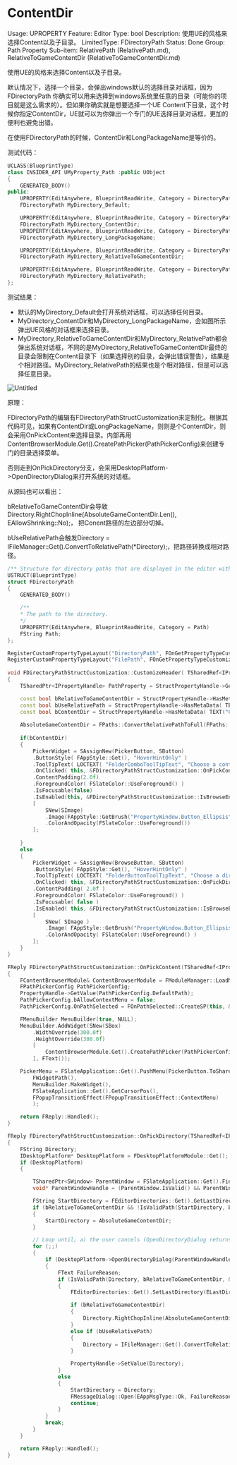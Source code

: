 # ContentDir

Usage: UPROPERTY
Feature: Editor
Type: bool
Description: 使用UE的风格来选择Content以及子目录。
LimitedType: FDirectoryPath
Status: Done
Group: Path Property
Sub-item: RelativePath (RelativePath.md), RelativeToGameContentDir (RelativeToGameContentDir.md)

使用UE的风格来选择Content以及子目录。

默认情况下，选择一个目录，会弹出windows默认的选择目录对话框，因为FDirectoryPath 你确实可以用来选择到windows系统里任意的目录（可能你的项目就是这么需求的）。但如果你确实就是想要选择一个UE Content下目录，这个时候你指定ContentDir，UE就可以为你弹出一个专门的UE选择目录对话框，更加的便利也避免出错。

在使用FDirectoryPath的时候，ContentDir和LongPackageName是等价的。

测试代码：

```cpp
UCLASS(BlueprintType)
class INSIDER_API UMyProperty_Path :public UObject
{
	GENERATED_BODY()
public:
	UPROPERTY(EditAnywhere, BlueprintReadWrite, Category = DirectoryPath)
	FDirectoryPath MyDirectory_Default;

	UPROPERTY(EditAnywhere, BlueprintReadWrite, Category = DirectoryPath, meta = (ContentDir))
	FDirectoryPath MyDirectory_ContentDir;
	UPROPERTY(EditAnywhere, BlueprintReadWrite, Category = DirectoryPath, meta = (LongPackageName))
	FDirectoryPath MyDirectory_LongPackageName;

	UPROPERTY(EditAnywhere, BlueprintReadWrite, Category = DirectoryPath, meta = (RelativeToGameContentDir))
	FDirectoryPath MyDirectory_RelativeToGameContentDir;

	UPROPERTY(EditAnywhere, BlueprintReadWrite, Category = DirectoryPath, meta = (RelativePath))
	FDirectoryPath MyDirectory_RelativePath;
};

```

测试结果：

- 默认的MyDirectory_Default会打开系统对话框，可以选择任何目录。
- MyDirectory_ContentDir和MyDirectory_LongPackageName，会如图所示弹出UE风格的对话框来选择目录。
- MyDirectory_RelativeToGameContentDir和MyDirectory_RelativePath都会弹出系统对话框，不同的是MyDirectory_RelativeToGameContentDir最终的目录会限制在Content目录下（如果选择别的目录，会弹出错误警告），结果是个相对路径。MyDirectory_RelativePath的结果也是个相对路径，但是可以选择任意目录。

![Untitled](ContentDir/Untitled.png)

原理：

FDirectoryPath的编辑有FDirectoryPathStructCustomization来定制化。根据其代码可见，如果有ContentDir或LongPackageName，则则是个ContentDir，则会采用OnPickContent来选择目录。内部再用ContentBrowserModule.Get().CreatePathPicker(PathPickerConfig)来创建专门的目录选择菜单。

否则走到OnPickDirectory分支，会采用DesktopPlatform->OpenDirectoryDialog来打开系统的对话框。

从源码也可以看出：

bRelativeToGameContentDir会导致Directory.RightChopInline(AbsoluteGameContentDir.Len(), EAllowShrinking::No);， 把Conent路径的左边部分切掉。

bUseRelativePath会触发Directory = IFileManager::Get().ConvertToRelativePath(*Directory);，把路径转换成相对路径。

```cpp
/** Structure for directory paths that are displayed in the editor with a picker UI. */
USTRUCT(BlueprintType)
struct FDirectoryPath
{
	GENERATED_BODY()

	/**
	* The path to the directory.
	*/
	UPROPERTY(EditAnywhere, BlueprintReadWrite, Category = Path)
	FString Path;
};

RegisterCustomPropertyTypeLayout("DirectoryPath", FOnGetPropertyTypeCustomizationInstance::CreateStatic(&FDirectoryPathStructCustomization::MakeInstance));
RegisterCustomPropertyTypeLayout("FilePath", FOnGetPropertyTypeCustomizationInstance::CreateStatic(&FFilePathStructCustomization::MakeInstance));
	
void FDirectoryPathStructCustomization::CustomizeHeader( TSharedRef<IPropertyHandle> StructPropertyHandle, class FDetailWidgetRow& HeaderRow, IPropertyTypeCustomizationUtils& StructCustomizationUtils )
{
	TSharedPtr<IPropertyHandle> PathProperty = StructPropertyHandle->GetChildHandle("Path");

	const bool bRelativeToGameContentDir = StructPropertyHandle->HasMetaData( TEXT("RelativeToGameContentDir") );
	const bool bUseRelativePath = StructPropertyHandle->HasMetaData( TEXT("RelativePath") );
	const bool bContentDir = StructPropertyHandle->HasMetaData( TEXT("ContentDir") ) || StructPropertyHandle->HasMetaData(TEXT("LongPackageName"));
	
	AbsoluteGameContentDir = FPaths::ConvertRelativePathToFull(FPaths::ProjectContentDir());
	
	if(bContentDir)
	{
		PickerWidget = SAssignNew(PickerButton, SButton)
		.ButtonStyle( FAppStyle::Get(), "HoverHintOnly" )
		.ToolTipText( LOCTEXT( "FolderComboToolTipText", "Choose a content directory") )
		.OnClicked( this, &FDirectoryPathStructCustomization::OnPickContent, PathProperty.ToSharedRef() )
		.ContentPadding(2.0f)
		.ForegroundColor( FSlateColor::UseForeground() )
		.IsFocusable(false)
		.IsEnabled(this, &FDirectoryPathStructCustomization::IsBrowseEnabled, StructPropertyHandle)
		[
			SNew(SImage)
			.Image(FAppStyle::GetBrush("PropertyWindow.Button_Ellipsis"))
			.ColorAndOpacity(FSlateColor::UseForeground())
		];
	
	}
	else
	{
		PickerWidget = SAssignNew(BrowseButton, SButton)
		.ButtonStyle( FAppStyle::Get(), "HoverHintOnly" )
		.ToolTipText( LOCTEXT( "FolderButtonToolTipText", "Choose a directory from this computer") )
		.OnClicked( this, &FDirectoryPathStructCustomization::OnPickDirectory, PathProperty.ToSharedRef(), bRelativeToGameContentDir, bUseRelativePath )
		.ContentPadding( 2.0f )
		.ForegroundColor( FSlateColor::UseForeground() )
		.IsFocusable( false )
		.IsEnabled( this, &FDirectoryPathStructCustomization::IsBrowseEnabled, StructPropertyHandle )
		[
			SNew( SImage )
			.Image( FAppStyle::GetBrush("PropertyWindow.Button_Ellipsis") )
			.ColorAndOpacity( FSlateColor::UseForeground() )
		];
	}
}

FReply FDirectoryPathStructCustomization::OnPickContent(TSharedRef<IPropertyHandle> PropertyHandle) 
{
	FContentBrowserModule& ContentBrowserModule = FModuleManager::LoadModuleChecked<FContentBrowserModule>("ContentBrowser");
	FPathPickerConfig PathPickerConfig;
	PropertyHandle->GetValue(PathPickerConfig.DefaultPath);
	PathPickerConfig.bAllowContextMenu = false;
	PathPickerConfig.OnPathSelected = FOnPathSelected::CreateSP(this, &FDirectoryPathStructCustomization::OnPathPicked, PropertyHandle);

	FMenuBuilder MenuBuilder(true, NULL);
	MenuBuilder.AddWidget(SNew(SBox)
		.WidthOverride(300.0f)
		.HeightOverride(300.0f)
		[
			ContentBrowserModule.Get().CreatePathPicker(PathPickerConfig)
		], FText());

	PickerMenu = FSlateApplication::Get().PushMenu(PickerButton.ToSharedRef(),
		FWidgetPath(),
		MenuBuilder.MakeWidget(),
		FSlateApplication::Get().GetCursorPos(),
		FPopupTransitionEffect(FPopupTransitionEffect::ContextMenu)
		);

	return FReply::Handled();
}

FReply FDirectoryPathStructCustomization::OnPickDirectory(TSharedRef<IPropertyHandle> PropertyHandle, const bool bRelativeToGameContentDir, const bool bUseRelativePath) const
{
	FString Directory;
	IDesktopPlatform* DesktopPlatform = FDesktopPlatformModule::Get();
	if (DesktopPlatform)
	{

		TSharedPtr<SWindow> ParentWindow = FSlateApplication::Get().FindWidgetWindow(BrowseButton.ToSharedRef());
		void* ParentWindowHandle = (ParentWindow.IsValid() && ParentWindow->GetNativeWindow().IsValid()) ? ParentWindow->GetNativeWindow()->GetOSWindowHandle() : nullptr;

		FString StartDirectory = FEditorDirectories::Get().GetLastDirectory(ELastDirectory::GENERIC_IMPORT);
		if (bRelativeToGameContentDir && !IsValidPath(StartDirectory, bRelativeToGameContentDir))
		{
			StartDirectory = AbsoluteGameContentDir;
		}

		// Loop until; a) the user cancels (OpenDirectoryDialog returns false), or, b) the chosen path is valid (IsValidPath returns true)
		for (;;)
		{
			if (DesktopPlatform->OpenDirectoryDialog(ParentWindowHandle, LOCTEXT("FolderDialogTitle", "Choose a directory").ToString(), StartDirectory, Directory))
			{
				FText FailureReason;
				if (IsValidPath(Directory, bRelativeToGameContentDir, &FailureReason))
				{
					FEditorDirectories::Get().SetLastDirectory(ELastDirectory::GENERIC_IMPORT, Directory);

					if (bRelativeToGameContentDir)
					{
						Directory.RightChopInline(AbsoluteGameContentDir.Len(), EAllowShrinking::No);
					}
					else if (bUseRelativePath)
					{
						Directory = IFileManager::Get().ConvertToRelativePath(*Directory);
					}

					PropertyHandle->SetValue(Directory);
				}
				else
				{
					StartDirectory = Directory;
					FMessageDialog::Open(EAppMsgType::Ok, FailureReason);
					continue;
				}
			}
			break;
		}
	}

	return FReply::Handled();
}

```
